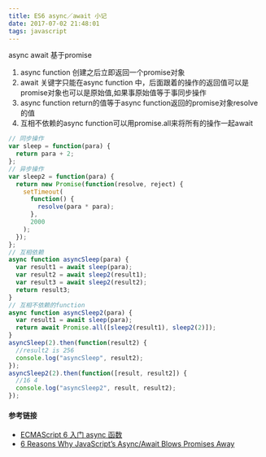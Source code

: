 ```yaml
---
title: ES6 async／await 小记 
date: 2017-07-02 21:48:01
tags: javascript
---
```

async await 基于promise
1. async function 创建之后立即返回一个promise对象
2. await 关键字只能在async function 中，后面跟着的操作的返回值可以是promise对象也可以是原始值,如果事原始值等于事同步操作
3. async function return的值等于async function返回的promise对象resolve的值
4. 互相不依赖的async function可以用promise.all来将所有的操作一起await
```javascript
// 同步操作
var sleep = function(para) {
  return para + 2;
};
// 异步操作
var sleep2 = function(para) {
  return new Promise(function(resolve, reject) {
    setTimeout(
      function() {
        resolve(para * para);
      },
      2000
    );
  });
};
// 互相依赖
async function asyncSleep(para) {
  var result1 = await sleep(para);
  var result2 = await sleep2(result1);
  var result3 = await sleep2(result2);
  return result3;
}
// 互相不依赖的function
async function asyncSleep2(para) {
  var result1 = await sleep(para);
  return await Promise.all([sleep2(result1), sleep2(2)]);
}
asyncSleep(2).then(function(result2) {
  //result2 is 256
  console.log("asyncSleep", result2);
});
asyncSleep2(2).then(function([result, result2]) {
  //16 4
  console.log("asyncSleep2", result, result2);
});

```

#### 参考链接
- [ECMAScript 6 入门 async 函数](http://es6.ruanyifeng.com/#docs/async)
- [6 Reasons Why JavaScript’s Async/Await Blows Promises Away](https://hackernoon.com/6-reasons-why-javascripts-async-await-blows-promises-away-tutorial-c7ec10518dd9)
